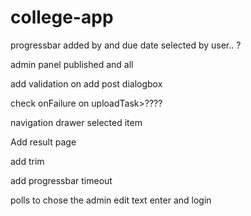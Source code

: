 # college-app


 progressbar 
 added by and due date selected by user.. ?
 
 admin panel published and all 
 
 
 add validation on add post dialogbox
 
 check onFailure on uploadTask>????
 
 navigation drawer selected item 
 

Add result page


add trim 

add progressbar timeout

polls to chose the admin
 edit text enter and login
